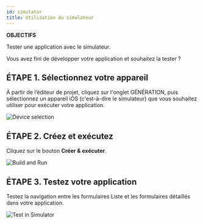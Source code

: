 ```yaml
---
id: simulator
title: Utilisation du simulateur
---
```

<div class = "objectives"> 

**OBJECTIFS**

Tester une application avec le simulateur.</div> 

Vous avez fini de développer votre application et souhaitez la tester ?

## ÉTAPE 1. Sélectionnez votre appareil

À partir de l’éditeur de projet, cliquez sur l'onglet GÉNÉRATION, puis sélectionnez un appareil iOS (c'est-à-dire le simulateur) que vous souhaitez utiliser pour exécuter votre application.

![Device selection](assets/en/test-build/device-selection-4D-for-ios.png)

## ÉTAPE 2. Créez et exécutez

Cliquez sur le bouton **Créer & exécuter**.

![Build and Run](assets/en/test-build/build-and-run-4D-for-iOS.png)

## ÉTAPE 3. Testez votre application

Testez la navigation entre les formulaires Liste et les formulaires détaillés dans votre application.

![Test in Simulator](assets/en/test-build/simulator-forms-4D-for-iOS.png)